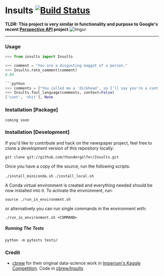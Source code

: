 # Insults [![Build Status](https://travis-ci.com/thundergolfer/Insults.svg?token=yHGWQ42iK2BPk1FjaUMc&branch=master)](https://travis-ci.com/thundergolfer/Insults)

**TLDR: This project is very similar in functionality and purpose to Google's recent [Perspective API](https://www.perspectiveapi.com/) project** ![Imgur](http://i.imgur.com/kzLNj2z.png)

-----

### Usage

```python
>>> from insults import Insults

>>> comment = "You are a disgusting maggot of a person."
>>> Insults.rate_comment(comment)
0.89

```python
>>> comments = ["You called me a 'dickhead', so I'll say you're a cunt.", "These shitakes taste like shit."]
>>> Insults.foul_language(comments, context=False)
['cunt', 'shit'], None
```

### Installation [Package]

`coming soon`

### Installation [Development]

If you'd like to contribute and hack on the newspaper project, feel free to clone a development version of this repository locally:

`git clone git://github.com/thundergolfer/Insults.git`

Once you have a copy of the source, run the following scripts:

`./install_miniconda.sh`
`./install_local.sh`

A Conda virtual environment is created and everything needed should be now installed into it. To activate the environment, run:

`source ./run_in_environment.sh`

or alternatively you can run single commands in the environment with:

`./run_in_environment.sh <COMMAND>`

##### Running The Tests

`python -m pytests tests/`

### Credit

* [cbrew](https://github.com/cbrew) for their original data-science work in [Imperium's Kaggle Competition](https://www.kaggle.com/c/detecting-insults-in-social-commentary). Code in [cbrew/Insults](https://github.com/cbrew/Insults)
